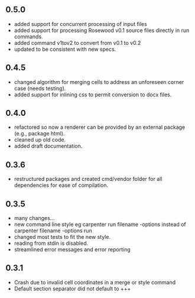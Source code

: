 ## 0.5.0
- added support for concurrent processing of input files
- added support for processing Rosewood v0.1 source files directly in run commands. 
- added command v1tov2 to convert from v0.1 to v0.2
- updated to be consistent with new specs.

## 0.4.5
- changed algorithm for merging cells to address an unforeseen corner case (needs testing).
- added support for inlining css to permit conversion to docx files.

## 0.4.0
- refactored so now a renderer can be provided by an external package (e.g., package html).
- cleaned up old code.
- added draft documentation.

## 0.3.6
- restructured packages and created cmd/vendor folder for all dependencies for ease of compilation.

## 0.3.5
- many changes...
- new command line style eg carpenter run filename -options instead of carpenter filename -options run
- changed most tests to fit the new style.
- reading from stdin is disabled.
- streamlined error messages and error reporting

## 0.3.1
- Crash due to invalid cell coordinates in a merge or style command
- Default section separator did not default to +++